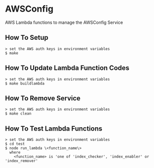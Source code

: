 
# AWSConfig

AWS Lambda functions to manage the AWSConfig Service


## How To Setup

    > set the AWS auth keys in environment variables
    $ make


## How To Update Lambda Function Codes

    > set the AWS auth keys in environment variables
    $ make buildlambda


## How To Remove Service

    > set the AWS auth keys in environment variables
    $ make clean


## How To Test Lambda Functions

    > set the AWS auth keys in environment variables
    $ cd test
    $ node run_lambda \<function_name\>
      where
        <function_name> is 'one of 'index_checker', 'index_enabler' or 'index_remover'
